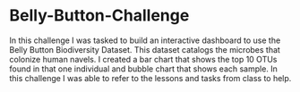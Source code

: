# Belly-Button-Challenge
In this challenge I was tasked to build an interactive dashboard to use the Belly Button Biodiversity Dataset. This dataset catalogs the microbes that colonize human navels. I created a bar chart that shows the top 10 OTUs found in that one individual and bubble chart that shows each sample. In this challenge I was able to refer to the lessons and tasks from class to help. 
